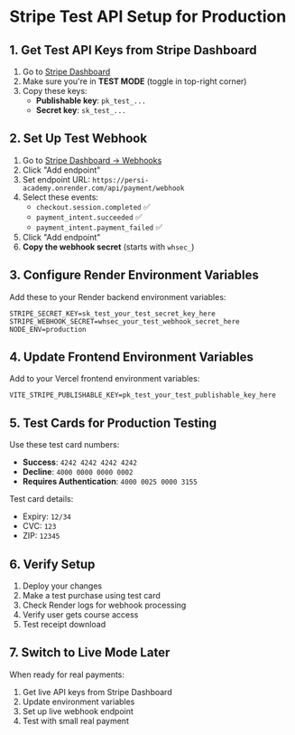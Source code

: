 # Stripe Test API Setup for Production

## 1. Get Test API Keys from Stripe Dashboard

1. Go to [Stripe Dashboard](https://dashboard.stripe.com/test/apikeys)
2. Make sure you're in **TEST MODE** (toggle in top-right corner)
3. Copy these keys:
   - **Publishable key**: `pk_test_...`
   - **Secret key**: `sk_test_...`

## 2. Set Up Test Webhook

1. Go to [Stripe Dashboard → Webhooks](https://dashboard.stripe.com/test/webhooks)
2. Click "Add endpoint"
3. Set endpoint URL: `https://persi-academy.onrender.com/api/payment/webhook`
4. Select these events:
   - `checkout.session.completed` ✅
   - `payment_intent.succeeded` ✅
   - `payment_intent.payment_failed` ✅
5. Click "Add endpoint"
6. **Copy the webhook secret** (starts with `whsec_`)

## 3. Configure Render Environment Variables

Add these to your Render backend environment variables:

```
STRIPE_SECRET_KEY=sk_test_your_test_secret_key_here
STRIPE_WEBHOOK_SECRET=whsec_your_test_webhook_secret_here
NODE_ENV=production
```

## 4. Update Frontend Environment Variables

Add to your Vercel frontend environment variables:

```
VITE_STRIPE_PUBLISHABLE_KEY=pk_test_your_test_publishable_key_here
```

## 5. Test Cards for Production Testing

Use these test card numbers:
- **Success**: `4242 4242 4242 4242`
- **Decline**: `4000 0000 0000 0002`
- **Requires Authentication**: `4000 0025 0000 3155`

Test card details:
- Expiry: `12/34`
- CVC: `123`
- ZIP: `12345`

## 6. Verify Setup

1. Deploy your changes
2. Make a test purchase using test card
3. Check Render logs for webhook processing
4. Verify user gets course access
5. Test receipt download

## 7. Switch to Live Mode Later

When ready for real payments:
1. Get live API keys from Stripe Dashboard
2. Update environment variables
3. Set up live webhook endpoint
4. Test with small real payment
